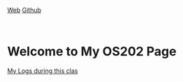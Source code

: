 ---
---

[Web](https://ivanadebora.github.io/os202/)
[Github](https://github.com/ivanadebora/os202)

<br>

# Welcome to My OS202 Page

[My Logs during this clas](https://raw.githubusercontent.com/ivanadebora/os202/master/TXT/mylog.txt)
